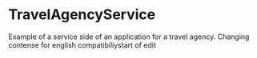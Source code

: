 # TravelAgencyService
Example of a service side of an application for a travel agency.
Changing contense for english compatibiliystart of edit
